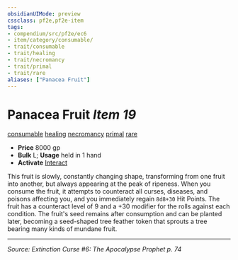 ```yaml
---
obsidianUIMode: preview
cssclass: pf2e,pf2e-item
tags:
- compendium/src/pf2e/ec6
- item/category/consumable/
- trait/consumable
- trait/healing
- trait/necromancy
- trait/primal
- trait/rare
aliases: ["Panacea Fruit"]
---
```

# Panacea Fruit *Item 19*  
[consumable](consumable.md "Consumable Item Trait")  [healing](healing.md "Healing Effect Trait")  [necromancy](necromancy.md "Necromancy School Trait")  [primal](primal.md "Primal Tradition Trait")  [rare](rare.md "Rare Rarity Trait")  

- **Price** 8000 gp
- **Bulk** L; **Usage** held in 1 hand
- **Activate** [Interact](interact.md)

This fruit is slowly, constantly changing shape, transforming from one fruit into another, but always appearing at the peak of ripeness. When you consume the fruit, it attempts to counteract all curses, diseases, and poisons affecting you, and you immediately regain `8d8+30` Hit Points. The fruit has a counteract level of 9 and a +30 modifier for the rolls against each condition. The fruit's seed remains after consumption and can be planted later, becoming a seed-shaped tree feather token that sprouts a tree bearing many kinds of mundane fruit.


---
*Source: Extinction Curse #6: The Apocalypse Prophet p. 74*